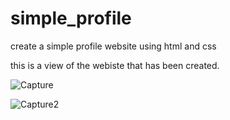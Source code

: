 # simple_profile
create a simple profile website using html and css


this is a view of the webiste that has been created.

![Capture](https://user-images.githubusercontent.com/83525234/180013249-2878bed3-6e3a-4ad0-8591-ebedb73bfcb1.PNG)

![Capture2](https://user-images.githubusercontent.com/83525234/180013165-1d3717d4-ac49-45d0-ae87-6586728c2ac4.PNG)
